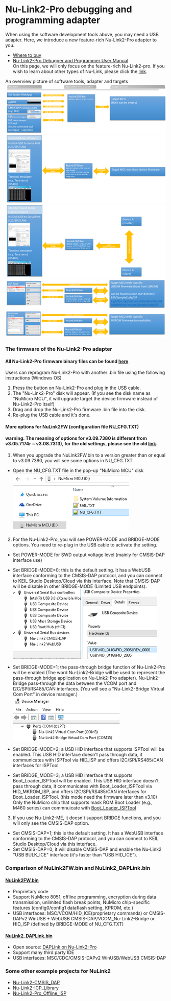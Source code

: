 
# Nu-Link2-Pro debugging and programming adapter
When using the software development tools above, you may need a USB adapter. 
Here, we introduce a new feature-rich Nu-Link2-Pro adapter to you. 
- [Where to buy](https://direct.nuvoton.com/tw/Nu-Link2-pro)   
- [Nu-Link2-Pro Debugger and Programmer User Manual](https://www.nuvoton.com/resource-download.jsp?tp_GUID=UG1320200319174043)  
On this page, we will only focus on the feature-rich Nu-Link2-pro. If you wish to learn about other types of Nu-Link, please click the [link](https://www.nuvoton.com/tool-and-software/debugger-and-programmer/1-to-1-debugger-and-programmer/).   

An overview picture of software tools, adapter and targets  
![](img/7380_BM0.PNG)
![](img/7380_BM1.PNG)
![](img/7380_BM1_MON.PNG)
![](img/7380_BM2.png)
![](img/7443_BM3.png)

### The firmware of the Nu-Link2-Pro adapter
#### All Nu-Link2-Pro firmware binary files can be found [here](./Latest_NuLink_Firmware)  
Users can reprogram Nu-Link2-Pro with another .bin file using the following instructions (Windows OS)  
1. Press the button on Nu-Link2-Pro and plug in the USB cable.
2. The "Nu-Link2-Pro" disk will appear.  (If you see the disk name as "NuMicro MCU", it will upgrade target the device firmware instead of Nu-Link2-Pro itself) 
3. Drag and drop the Nu-Link2-Pro firmware .bin file into the disk.
4. Re-plug the USB cable and it's done.  

#### More options for NuLink2FW (configuration file NU_CFG.TXT)   
#### warning: The meaning of options for v3.09.7380 is different from v3.05.7174r ~ v3.08.7313), for the old settings, please see the old [link](https://github.com/OpenNuvoton/Nuvoton_Tools/blob/70dcc9ce06c7d178160c84b870a49d4e9cbf5d1a/README.md).
1. When you upgrade the NuLink2FW.bin to a version greater than or equal to v3.09.7380, you will see some options in NU_CFG.TXT.
* Open the NU_CFG.TXT file in the pop-up "NuMicro MCU" disk  
<kbd>![](img/NUTXT.png)</kbd>

2. For the Nu-Link2-Pro, you will see POWER-MODE and BRIDGE-MODE options. You need to re-plug in the USB cable to activate the setting.
* Set POWER-MODE for SWD output voltage level (mainly for CMSIS-DAP interface use)
    
* Set BRIDGE-MODE=0; this is the default setting. It has a WebUSB interface conforming to the CMSIS-DAP protocol, and you can connect to KEIL Studio Desktop/Cloud via this interface. Note that CMSIS-DAP will be disable in other BRIDGE-MODE (Limited USB endpoints).  
<kbd>![](img/7380_DEV_WEBUSB_2005.PNG)</kbd>

* Set BRIDGE-MODE=1; the pass-through bridge function of Nu-Link2-Pro will be enabled (The word Nu-Link2-Bridge will be used to represent the pass-through bridge application on Nu-Link2-Pro adapter). Nu-Link2-Bridge pass-through the data between the VCOM port and I2C/SPI/RS485/CAN interfaces.
    (You will see a "Nu-Link2-Bridge Virtual Com Port" in device manager.)
<kbd>![](img/device_manager.png)</kbd>

* Set BRIDGE-MODE=2; a USB HID interface that supports ISPTool will be enabled. This USB HID interface doesn't pass through data, it communicates with ISPTool via HID_ISP and offers I2C/SPI/RS485/CAN interfaces for ISPTool.

* Set BRIDGE_MODE=3; a USB HID interface that supports Boot_Loader_ISPTool will be enabled. This USB HID interface doesn't pass through data, it communicates with Boot_Loader_ISPTool via HID_MKROM_ISP, and offers I2C/SPI/RS485/CAN interfaces for Boot_Loader_ISPTool. (this mode need the firmware later than v3.10)  
Only the NuMicro chip that supports mask ROM Boot Loader (e.g., M460 series) can commnuicate with [Boot_Loader_ISPTool](https://www.nuvoton.com/resource-download.jsp?tp_GUID=SW132022071806572776&currentFolder=/products/microcontrollers/arm-cortex-m4-mcus/m467-ethernet-crypto-series/)  

3. If you use Nu-Link2-ME, it doesn't support BRIDGE functions, and you will only see the CMSIS-DAP option.
* Set CMSIS-DAP=1; this is the default setting. It has a WebUSB interface conforming to the CMSIS-DAP protocol, and you can connect to KEIL Studio Desktop/Cloud via this interface.
* Set CMSIS-DAP=0; it will disable CMSIS-DAP and enable the Nu-Link2 "USB BULK_ICE" interface (it's faster than "USB HID_ICE").


### Comparison of NuLink2FW.bin and NuLink2_DAPLink.bin  
#### [NuLink2FW.bin](./Latest_NuLink_Firmware)
- Proprietary code 
- Support NuMicro 8051, offline programming, encryption during data transmission, unlimited flash break points, NuMicro chip-specific features (config0/config1 dataflash setting, KPROM, etc.)
- USB interfaces: MSC/VCOM/HID_ICE(proprietary commands) or CMSIS-DAPv2 WinUSB + WebUSB CMSIS-DAP/VCOM_Nu-Link2-Bridge or HID_ISP (defined by BRIDGE-MODE of NU_CFG.TXT)

#### [NuLink2_DAPLink.bin](./Latest_NuLink_Firmware)
- Open source: [DAPLink on Nu-Link2-Pro](https://github.com/OpenNuvoton/DapLink)  
- Support many third party IDE
- USB interfaces: MSC/CDC/CMSIS-DAPv2 WinUSB/WebUSB CMSIS-DAP  

### Some other example projects for NuLink2  
- [Nu-Link2-CMSIS_DAP](https://github.com/OpenNuvoton/NuLink2_CMSIS_DAP)
- [Nu-Link2-ICP_Library](https://github.com/OpenNuvoton/NuLink2_ICP_Library)
- [Nu-Link2-Pro_Offline_ISP](https://github.com/OpenNuvoton/Nu-Link2-Pro_Offline_ISP)
            
<br>
<br>
